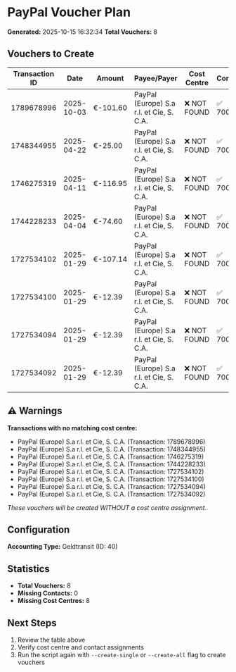 # PayPal Voucher Plan

**Generated:** 2025-10-15 16:32:34
**Total Vouchers:** 8

## Vouchers to Create

| Transaction ID | Date | Amount | Payee/Payer | Cost Centre | Contact | Belegkategorie | Voucher Number |
|----------------|------|--------|-------------|-------------|---------|----------------|----------------|
| 1789678996 | 2025-10-03 | €-101.60 | PayPal (Europe) S.a r.l. et Cie, S. C.A. | ❌ NOT FOUND | ✅ 70000 | Geldtransit | B-2025-93066 |
| 1748344955 | 2025-04-22 | €-25.00 | PayPal (Europe) S.a r.l. et Cie, S. C.A. | ❌ NOT FOUND | ✅ 70000 | Geldtransit | B-2025-93067 |
| 1746275319 | 2025-04-11 | €-116.95 | PayPal (Europe) S.a r.l. et Cie, S. C.A. | ❌ NOT FOUND | ✅ 70000 | Geldtransit | B-2025-93068 |
| 1744228233 | 2025-04-04 | €-74.60 | PayPal (Europe) S.a r.l. et Cie, S. C.A. | ❌ NOT FOUND | ✅ 70000 | Geldtransit | B-2025-93069 |
| 1727534102 | 2025-01-29 | €-107.14 | PayPal (Europe) S.a r.l. et Cie, S. C.A. | ❌ NOT FOUND | ✅ 70000 | Geldtransit | B-2025-93070 |
| 1727534100 | 2025-01-29 | €-12.39 | PayPal (Europe) S.a r.l. et Cie, S. C.A. | ❌ NOT FOUND | ✅ 70000 | Geldtransit | B-2025-93071 |
| 1727534094 | 2025-01-29 | €-12.39 | PayPal (Europe) S.a r.l. et Cie, S. C.A. | ❌ NOT FOUND | ✅ 70000 | Geldtransit | B-2025-93072 |
| 1727534092 | 2025-01-29 | €-12.39 | PayPal (Europe) S.a r.l. et Cie, S. C.A. | ❌ NOT FOUND | ✅ 70000 | Geldtransit | B-2025-93073 |

## ⚠️ Warnings

**Transactions with no matching cost centre:**

- PayPal (Europe) S.a r.l. et Cie, S. C.A. (Transaction: 1789678996)
- PayPal (Europe) S.a r.l. et Cie, S. C.A. (Transaction: 1748344955)
- PayPal (Europe) S.a r.l. et Cie, S. C.A. (Transaction: 1746275319)
- PayPal (Europe) S.a r.l. et Cie, S. C.A. (Transaction: 1744228233)
- PayPal (Europe) S.a r.l. et Cie, S. C.A. (Transaction: 1727534102)
- PayPal (Europe) S.a r.l. et Cie, S. C.A. (Transaction: 1727534100)
- PayPal (Europe) S.a r.l. et Cie, S. C.A. (Transaction: 1727534094)
- PayPal (Europe) S.a r.l. et Cie, S. C.A. (Transaction: 1727534092)

*These vouchers will be created WITHOUT a cost centre assignment.*

## Configuration

**Accounting Type:** Geldtransit (ID: 40)

## Statistics

- **Total Vouchers:** 8
- **Missing Contacts:** 0
- **Missing Cost Centres:** 8

## Next Steps

1. Review the table above
2. Verify cost centre and contact assignments
3. Run the script again with `--create-single` or `--create-all` flag to create vouchers